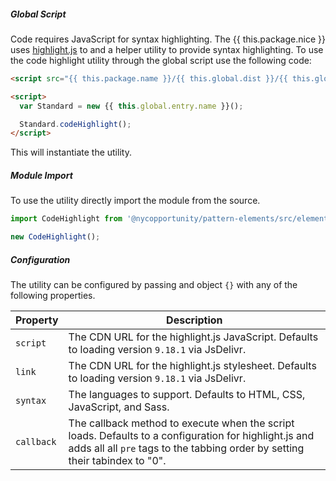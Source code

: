 <!-- Headers start with h5 ##### -->

##### Global Script

Code requires JavaScript for syntax highlighting. The {{ this.package.nice }} uses <a href="https://highlightjs.org/" target="_blank" rel="noopener">highlight.js</a> to and a helper utility to provide syntax highlighting. To use the code highlight utility through the global script use the following code:

```html
<script src="{{ this.package.name }}/{{ this.global.dist }}/{{ this.global.entry.scripts }}"></script>

<script>
  var Standard = new {{ this.global.entry.name }}();

  Standard.codeHighlight();
</script>
```

This will instantiate the utility.

##### Module Import

To use the utility directly import the module from the source.

```javascript
import CodeHighlight from '@nycopportunity/pattern-elements/src/elements/code/code-highlight';

new CodeHighlight();
```

##### Configuration

The utility can be configured by passing and object `{}` with any of the following properties.

Property   | Description
-----------|-
`script`   | The CDN URL for the highlight.js JavaScript. Defaults to loading version `9.18.1` via JsDelivr.
`link`     | The CDN URL for the highlight.js stylesheet. Defaults to loading version `9.18.1` via JsDelivr.
`syntax`   | The languages to support. Defaults to HTML, CSS, JavaScript, and Sass.
`callback` | The callback method to execute when the script loads. Defaults to a configuration for highlight.js and adds all all `pre` tags to the tabbing order by setting their tabindex to "0".
